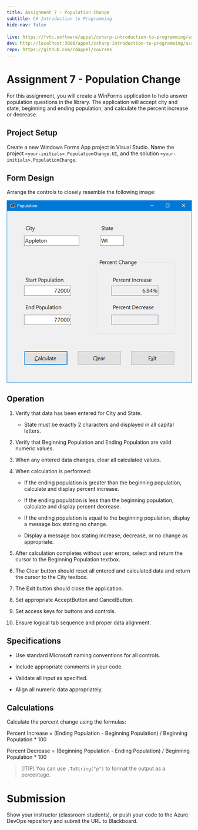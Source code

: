 ```yaml
---
title: Assignment 7 - Population Change
subtitle: C# Introduction to Programming
hide-nav: false

live: https://fvtc.software/appel/csharp-introduction-to-programming/assignments/population
dev: http://localhost:3006/appel/csharp-introduction-to-programming/assignments/population
repo: https://github.com/rdappel/courses
---
```


# Assignment 7 - Population Change

For this assignment, you will create a WinForms application to help answer population questions in the library. The application will accept city and state, beginning and ending population, and calculate the percent increase or decrease.

## Project Setup

Create a new Windows Forms App project in Visual Studio. Name the project `<your-initials>.PopulationChange.UI`, and the solution `<your-initials>.PopulationChange`.

## Form Design

Arrange the controls to closely resemble the following image:

![Form Layout](https://raw.githubusercontent.com/rdappel/courses/refs/heads/master/support-files/cs-intro/population-running.png)

## Operation

1. Verify that data has been entered for City and State.

    - State must be exactly 2 characters and displayed in all capital letters.

2. Verify that Beginning Population and Ending Population are valid numeric values.

3. When any entered data changes, clear all calculated values.

4. When calculation is performed:

    - If the ending population is greater than the beginning population, calculate and display percent increase.

    - If the ending population is less than the beginning population, calculate and display percent decrease.

    - If the ending population is equal to the beginning population, display a message box stating no change.

    - Display a message box stating increase, decrease, or no change as appropriate.

5. After calculation completes without user errors, select and return the cursor to the Beginning Population textbox.

6. The Clear button should reset all entered and calculated data and return the cursor to the City textbox.

7. The Exit button should close the application.

8. Set appropriate AcceptButton and CancelButton.

9. Set access keys for buttons and controls.

10. Ensure logical tab sequence and proper data alignment.

## Specifications

- Use standard Microsoft naming conventions for all controls.

- Include appropriate comments in your code.

- Validate all input as specified.

- Align all numeric data appropriately.

## Calculations

Calculate the percent change using the formulas:

   Percent Increase = (Ending Population - Beginning Population) / Beginning Population * 100

   Percent Decrease = (Beginning Population - Ending Population) / Beginning Population * 100

> [!TIP] You can use `.ToString("p")` to format the output as a percentage.

# Submission

Show your instructor (classroom students), or push your code to the Azure DevOps repository and submit the URL to Blackboard.


